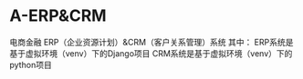 # A-ERP&CRM
电商金融 ERP（企业资源计划）&amp;CRM（客户关系管理）系统
其中：
ERP系统是基于虚拟环境（venv）下的Django项目
CRM系统是基于虚拟环境（venv）下的python项目
